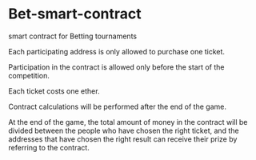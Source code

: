 # Bet-smart-contract
smart contract for Betting tournaments

Each participating address is only allowed to purchase one ticket.

Participation in the contract is allowed only before the start of the competition.

Each ticket costs one ether.

Contract calculations will be performed after the end of the game.

At the end of the game, the total amount of money in the contract will be divided between the people who have chosen the right ticket, and the addresses that have chosen the right result can receive their prize by referring to the contract.
